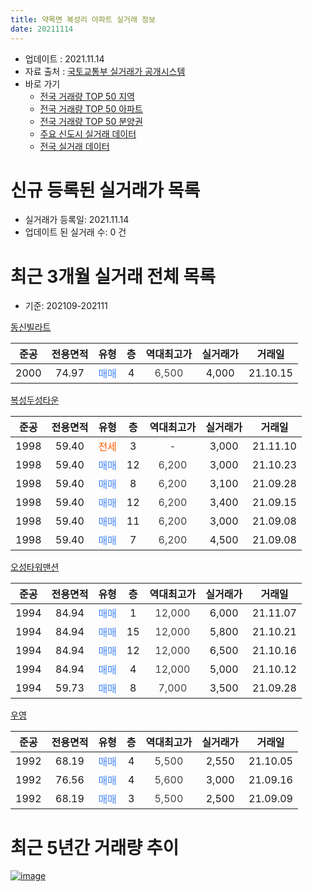 ```yaml
---
title: 약목면 복성리 아파트 실거래 정보
date: 20211114
---
```


* 업데이트 : 2021.11.14
* 자료 출처 : [국토교통부 실거래가 공개시스템](http://rt.molit.go.kr)
* 바로 가기
    * [전국 거래량 TOP 50 지역](https://apt-info.github.io/apt-trade-info/tr)
    * [전국 거래량 TOP 50 아파트](https://apt-info.github.io/apt-trade-info/ta)
    * [전국 거래량 TOP 50 분양권](https://apt-info.github.io/apt-trade-info/tb)
    * [주요 신도시 실거래 데이터](https://apt-info.github.io/apt-trade-info/newtown)
    * [전국 실거래 데이터](https://apt-info.github.io/apt-trade-info/all)



<script async src="https://pagead2.googlesyndication.com/pagead/js/adsbygoogle.js"></script>
<!-- 기본광고 -->
<ins class="adsbygoogle"
     style="display:block"
     data-ad-client="ca-pub-1142216861245946"
     data-ad-slot="4805727019"
     data-ad-format="auto"
     data-full-width-responsive="true"></ins>
<script>
     (adsbygoogle = window.adsbygoogle || []).push({});
</script>


# 신규 등록된 실거래가 목록

* 실거래가 등록일: 2021.11.14
* 업데이트 된 실거래 수: 0 건




<script async src="https://pagead2.googlesyndication.com/pagead/js/adsbygoogle.js"></script>
<!-- 기본광고 -->
<ins class="adsbygoogle"
     style="display:block"
     data-ad-client="ca-pub-1142216861245946"
     data-ad-slot="4805727019"
     data-ad-format="auto"
     data-full-width-responsive="true"></ins>
<script>
     (adsbygoogle = window.adsbygoogle || []).push({});
</script>


# 최근 3개월 실거래 전체 목록
* 기준: 202109-202111


[동신빌라트](https://search.naver.com/search.naver?query=%EB%8F%99%EC%8B%A0%EB%B9%8C%EB%9D%BC%ED%8A%B8)

|준공|전용면적|유형|층|역대최고가|실거래가|거래일|
|:---:|:---:|:---:|:---:|:---:|:---:|:---:|
|2000|74.97|<span style="color:#4285F3">매매</span>|4|<span style="color:#444444">6,500</span>|4,000|21.10.15|

[복성두성타운](https://search.naver.com/search.naver?query=%EB%B3%B5%EC%84%B1%EB%91%90%EC%84%B1%ED%83%80%EC%9A%B4)

|준공|전용면적|유형|층|역대최고가|실거래가|거래일|
|:---:|:---:|:---:|:---:|:---:|:---:|:---:|
|1998|59.40|<span style="color:#FF5A00">전세</span>|3|<span style="color:#444444">-</span>|3,000|21.11.10|
|1998|59.40|<span style="color:#4285F3">매매</span>|12|<span style="color:#444444">6,200</span>|3,000|21.10.23|
|1998|59.40|<span style="color:#4285F3">매매</span>|8|<span style="color:#444444">6,200</span>|3,100|21.09.28|
|1998|59.40|<span style="color:#4285F3">매매</span>|12|<span style="color:#444444">6,200</span>|3,400|21.09.15|
|1998|59.40|<span style="color:#4285F3">매매</span>|11|<span style="color:#444444">6,200</span>|3,000|21.09.08|
|1998|59.40|<span style="color:#4285F3">매매</span>|7|<span style="color:#444444">6,200</span>|4,500|21.09.08|

[오성타워맨션](https://search.naver.com/search.naver?query=%EC%98%A4%EC%84%B1%ED%83%80%EC%9B%8C%EB%A7%A8%EC%85%98)

|준공|전용면적|유형|층|역대최고가|실거래가|거래일|
|:---:|:---:|:---:|:---:|:---:|:---:|:---:|
|1994|84.94|<span style="color:#4285F3">매매</span>|1|<span style="color:#444444">12,000</span>|6,000|21.11.07|
|1994|84.94|<span style="color:#4285F3">매매</span>|15|<span style="color:#444444">12,000</span>|5,800|21.10.21|
|1994|84.94|<span style="color:#4285F3">매매</span>|12|<span style="color:#444444">12,000</span>|6,500|21.10.16|
|1994|84.94|<span style="color:#4285F3">매매</span>|4|<span style="color:#444444">12,000</span>|5,000|21.10.12|
|1994|59.73|<span style="color:#4285F3">매매</span>|8|<span style="color:#444444">7,000</span>|3,500|21.09.28|

[우영](https://search.naver.com/search.naver?query=%EC%9A%B0%EC%98%81)

|준공|전용면적|유형|층|역대최고가|실거래가|거래일|
|:---:|:---:|:---:|:---:|:---:|:---:|:---:|
|1992|68.19|<span style="color:#4285F3">매매</span>|4|<span style="color:#444444">5,500</span>|2,550|21.10.05|
|1992|76.56|<span style="color:#4285F3">매매</span>|4|<span style="color:#444444">5,600</span>|3,000|21.09.16|
|1992|68.19|<span style="color:#4285F3">매매</span>|3|<span style="color:#444444">5,500</span>|2,500|21.09.09|



<script async src="https://pagead2.googlesyndication.com/pagead/js/adsbygoogle.js"></script>
<!-- 기본광고 -->
<ins class="adsbygoogle"
     style="display:block"
     data-ad-client="ca-pub-1142216861245946"
     data-ad-slot="4805727019"
     data-ad-format="auto"
     data-full-width-responsive="true"></ins>
<script>
     (adsbygoogle = window.adsbygoogle || []).push({});
</script>


# 최근 5년간 거래량 추이


<div style="width:100%;">
    <canvas id="deal_progress" height="200"></canvas>
</div>

<script>
new Chart(document.getElementById("deal_progress"), {
    type: 'line',
    data: {
        labels: ['16.01','16.02','16.03','16.04','16.05','16.06','16.07','16.08','16.09','16.10','16.11','16.12','17.01','17.02','17.03','17.04','17.05','17.06','17.07','17.08','17.09','17.10','17.11','17.12','18.01','18.02','18.03','18.04','18.05','18.06','18.08','18.09','18.10','18.11','18.12','19.01','19.02','19.03','19.04','19.05','19.06','19.07','19.08','19.09','19.10','19.11','19.12','20.02','20.03','20.04','20.05','20.06','20.07','20.08','20.09','20.10','20.11','20.12','21.01','21.02','21.03','21.04','21.05','21.06','21.07','21.08','21.09','21.10','21.11'],
        datasets: [{
            label: '매매/분양권',
            data: [4,2,3,3,2,4,6,6,7,2,2,4,7,3,4,5,5,4,6,3,2,6,1,6,2,4,4,3,3,3,5,4,1,0,1,4,0,2,1,2,3,2,4,3,3,3,2,2,2,5,3,4,1,5,5,7,1,7,2,2,7,5,9,6,6,7,7,6,1],
            borderColor: "rgba(66, 133, 243, 1)",
            backgroundColor: "rgba(66, 133, 243, 0.05)",
            borderWidth: 1,
            pointRadius: 0,
            fill: false,
            lineTension: 0
        },{
            label: '전/월세',
            data: [0,0,1,0,1,2,1,0,2,2,2,0,0,0,1,1,0,1,1,0,0,1,2,0,0,3,1,0,0,1,0,0,1,2,0,0,1,1,1,0,0,1,0,1,1,1,0,0,0,0,1,0,0,2,2,1,0,1,2,0,1,0,0,1,1,1,0,0,1],
            borderColor: "rgba(255, 90, 0, 1)",
            backgroundColor: "rgba(255, 90, 0, 0.05)",
            borderWidth: 1,
            pointRadius: 0,
            fill: false,
            lineTension: 0
        },{
            label: '합계',
            data: [4,2,4,3,3,6,7,6,9,4,4,4,7,3,5,6,5,5,7,3,2,7,3,6,2,7,5,3,3,4,5,4,2,2,1,4,1,3,2,2,3,3,4,4,4,4,2,2,2,5,4,4,1,7,7,8,1,8,4,2,8,5,9,7,7,8,7,6,2],
            borderColor: "rgba(0, 0, 0, 1)",
            backgroundColor: "rgba(0, 0, 0, 0.03)",
            borderWidth: 0.1,
            pointRadius: 0,
            fill: true,
            lineTension: 0
        }
        ]
    },
    options: {
        responsive: true,
        title: {
            display: false
        },
        tooltips: {
            mode: 'index',
            intersect: false
        },
        hover: {
            mode: 'nearest',
            intersect: true
        },
        scales: {
            xAxes: [{
                display: true,
                scaleLabel: {
                    display: true,
                    labelString: '년/월'
                }
            }],
            yAxes: [{
                display: true,
                ticks: {
                    suggestedMin: 0,
                },
                scaleLabel: {
                    display: true,
                    labelString: '실거래 수'
                }
            }]
        }
    }
});

</script>


[![image](https://apt-info.github.io/images/2020-01-03-apt-trade-info/1024x500.png)](https://play.google.com/store/apps/details?id=com.aptinfo.apttradeinfo)

